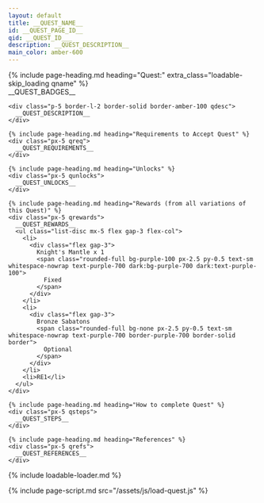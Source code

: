 ```yaml
---
layout: default
title: __QUEST_NAME__
id: __QUEST_PAGE_ID__
qid: __QUEST_ID___
description: __QUEST_DESCRIPTION__
main_color: amber-600
---
```


<div class="margin-center-90 quest loadable loadable-loading" qid="20005010">
  {% include page-heading.md heading="Quest:" extra_class="loadable-skip_loading qname" %}

  <div class="loadable-content flex flex-col gap-5">
    <div class="qbadges flex gap-3">
      __QUEST_BADGES__
    </div>
    
    <div class="p-5 border-l-2 border-solid border-amber-100 qdesc">
      __QUEST_DESCRIPTION__
    </div>

    {% include page-heading.md heading="Requirements to Accept Quest" %}
    <div class="px-5 qreq">
      __QUEST_REQUIREMENTS__
    </div>

    {% include page-heading.md heading="Unlocks" %}
    <div class="px-5 qunlocks">
      __QUEST_UNLOCKS__
    </div>

    {% include page-heading.md heading="Rewards (from all variations of this Quest)" %}
    <div class="px-5 qrewards">
      __QUEST_REWARDS__
      <ul class="list-disc mx-5 flex gap-3 flex-col">
        <li>
          <div class="flex gap-3">
            Knight's Mantle x 1
            <span class="rounded-full bg-purple-100 px-2.5 py-0.5 text-sm whitespace-nowrap text-purple-700 dark:bg-purple-700 dark:text-purple-100">
              Fixed
            </span>
          </div>
        </li>
        <li>
          <div class="flex gap-3">
            Bronze Sabatons
            <span class="rounded-full bg-none px-2.5 py-0.5 text-sm whitespace-nowrap text-purple-700 border-purple-700 border-solid border">
              Optional
            </span>
          </div>
        </li>
        <li>RE1</li>
      </ul>
    </div>

    {% include page-heading.md heading="How to complete Quest" %}
    <div class="px-5 qsteps">
      __QUEST_STEPS__
    </div>

    {% include page-heading.md heading="References" %}
    <div class="px-5 qrefs">
      __QUEST_REFERENCES__
    </div>
  </div>

  {% include loadable-loader.md %}
</div>

{% include page-script.md src="/assets/js/load-quest.js" %}